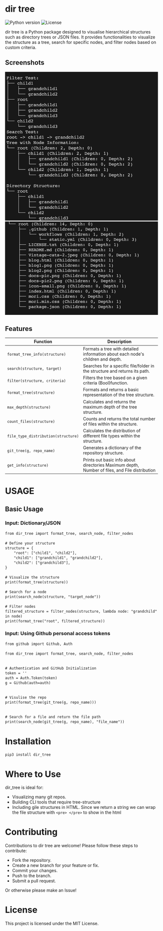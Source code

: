 # dir tree

![Python version](https://img.shields.io/badge/python-3.x-blue.svg)
![License](https://img.shields.io/badge/license-MIT-green.svg)

dir tree is a Python package designed to visualise  hierarchical structures such as directory trees or JSON files. It provides functionalities to visualize the structure as a tree, search for specific nodes, and filter nodes based on custom criteria. 

## Screenshots
![sc1](sc1.png)
![sc2](sc2.png)



## Features

| Function                | Description                                                                                     |
|-------------------------|-------------------------------------------------------------------------------------------------|
| `format_tree_info(structure)`      | Formats a tree with detailed information about each node's children and depth.                  |
| `search(structure, target)`                | Searches for a specific file/folder in the structure and returns its path.                      |
| `filter(structure, criteria)`                | Filters the tree based on a given criteria (Bool)function.|
| `format_tree(structure)`           | Formats and returns a basic representation of the tree structure.                               |
| `max_depth(structure)`             | Calculates and returns the maximum depth of the tree structure.                                 |
| `count_files(structure)`           | Counts and returns the total number of files within the structure.                              |
| `file_type_distribution(structure)`| Calculates the distribution of different file types within the structure.                       |
| `git_tree(g, repo_name)`              | Generates a dictionary of the repository structure.                                  |
| `get_info(structure)`              | Prints out basic info about directories  Maximum depth, Number of files, and File distribution                                |


# USAGE 

## Basic Usage 

### Input: Dictionary/JSON

```
from dir_tree import format_tree, search_node, filter_nodes

# Define your structure
structure = {
    "root": ["child1", "child2"],
    "child1": ["grandchild1", "grandchild2"],
    "child2": ["grandchild3"],
}

# Visualize the structure
print(format_tree(structure))

# Search for a node
print(search_node(structure, "target_node"))

# Filter nodes
filtered_structure = filter_nodes(structure, lambda node: "grandchild" in node)
print(format_tree("root", filtered_structure))
```

### Input: Using Github personal access tokens

```
from github import Github, Auth

from dir_tree import format_tree, search_node, filter_nodes


# Authentication and GitHub Initialization
token = ''
auth = Auth.Token(token)
g = Github(auth=auth)


# Visulise the repo
print(format_tree(git_tree(g, repo_name)))


# Search for a file and return the file path
print(search_node(git_tree(g, repo_name), "file_name"))
```


# Installation 
```
pip3 install dir_tree
```


# Where to Use
dir_tree is ideal for:

- Visualizing many git repos. 
- Building CLI tools that require tree-structure 
- Including gile structures in HTML. Since we return a string we can wrap the file structure with 
```<pre> </pre>``` to show in the html

# Contributing
Contributions to dir tree are welcome! Please follow these steps to contribute:

- Fork the repository.
- Create a new branch for your feature or fix.
- Commit your changes.
- Push to the branch.
- Submit a pull request.

Or otherwise please make an Issue!


# License
This project is licensed under the MIT License.


